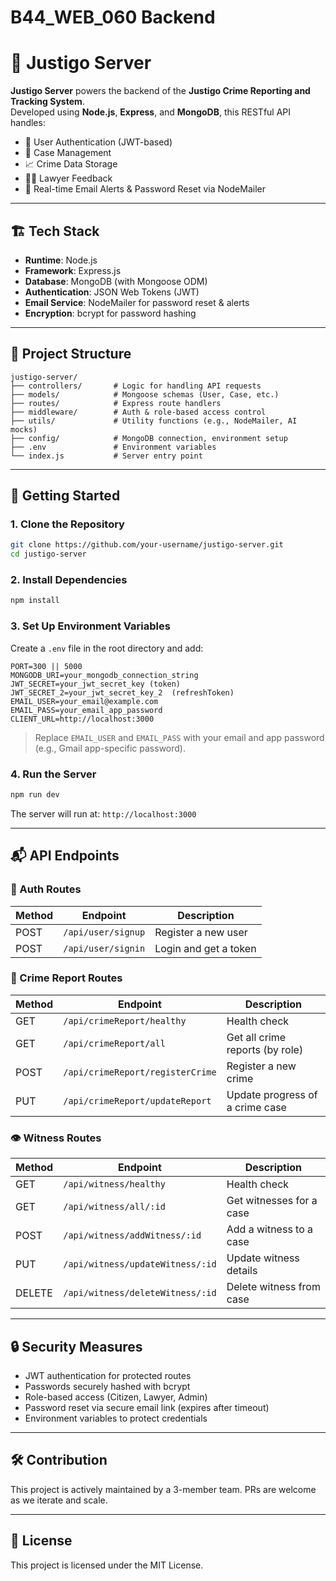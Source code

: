 # B44_WEB_060 Backend

# 🚨 Justigo Server

**Justigo Server** powers the backend of the **Justigo Crime Reporting and Tracking System**.  
Developed using **Node.js**, **Express**, and **MongoDB**, this RESTful API handles:

- 🔐 User Authentication (JWT-based)
- 📂 Case Management
- 📈 Crime Data Storage
- 🧑‍⚖️ Lawyer Feedback
- 📧 Real-time Email Alerts & Password Reset via NodeMailer

---

## 🏗️ Tech Stack

- **Runtime**: Node.js
- **Framework**: Express.js
- **Database**: MongoDB (with Mongoose ODM)
- **Authentication**: JSON Web Tokens (JWT)
- **Email Service**: NodeMailer for password reset & alerts
- **Encryption**: bcrypt for password hashing

---

## 📁 Project Structure

```
justigo-server/
├── controllers/       # Logic for handling API requests
├── models/            # Mongoose schemas (User, Case, etc.)
├── routes/            # Express route handlers
├── middleware/        # Auth & role-based access control
├── utils/             # Utility functions (e.g., NodeMailer, AI mocks)
├── config/            # MongoDB connection, environment setup
├── .env               # Environment variables
└── index.js           # Server entry point
```

---

## 🚀 Getting Started

### 1. Clone the Repository

```bash
git clone https://github.com/your-username/justigo-server.git
cd justigo-server
```

### 2. Install Dependencies

```bash
npm install
```

### 3. Set Up Environment Variables

Create a `.env` file in the root directory and add:

```env
PORT=300 || 5000
MONGODB_URI=your_mongodb_connection_string
JWT_SECRET=your_jwt_secret_key (token)
JWT_SECRET_2=your_jwt_secret_key_2  (refreshToken)
EMAIL_USER=your_email@example.com
EMAIL_PASS=your_email_app_password
CLIENT_URL=http://localhost:3000
```

> Replace `EMAIL_USER` and `EMAIL_PASS` with your email and app password (e.g., Gmail app-specific password).

### 4. Run the Server

```bash
npm run dev
```

The server will run at: `http://localhost:3000`

---


## 📬 API Endpoints

### 🔐 Auth Routes

| Method | Endpoint           | Description           |
| ------ | ------------------ | --------------------- |
| POST   | `/api/user/signup` | Register a new user   |
| POST   | `/api/user/signin` | Login and get a token |

### 🚨 Crime Report Routes

| Method | Endpoint                         | Description                     |
| ------ | -------------------------------- | ------------------------------- |
| GET    | `/api/crimeReport/healthy`       | Health check                    |
| GET    | `/api/crimeReport/all`           | Get all crime reports (by role) |
| POST   | `/api/crimeReport/registerCrime` | Register a new crime            |
| PUT    | `/api/crimeReport/updateReport`  | Update progress of a crime case |

### 👁️ Witness Routes

| Method | Endpoint                         | Description              |
| ------ | -------------------------------- | ------------------------ |
| GET    | `/api/witness/healthy`           | Health check             |
| GET    | `/api/witness/all/:id`           | Get witnesses for a case |
| POST   | `/api/witness/addWitness/:id`    | Add a witness to a case  |
| PUT    | `/api/witness/updateWitness/:id` | Update witness details   |
| DELETE | `/api/witness/deleteWitness/:id` | Delete witness from case |


---

## 🔒 Security Measures

- JWT authentication for protected routes
- Passwords securely hashed with bcrypt
- Role-based access (Citizen, Lawyer, Admin)
- Password reset via secure email link (expires after timeout)
- Environment variables to protect credentials

---

## 🛠️ Contribution

This project is actively maintained by a 3-member team. PRs are welcome as we iterate and scale.

---

## 📄 License

This project is licensed under the MIT License.
